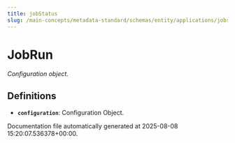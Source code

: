 ```yaml
---
title: jobStatus
slug: /main-concepts/metadata-standard/schemas/entity/applications/jobstatus
---
```


# JobRun

*Configuration object.*

## Definitions

- **`configuration`**: Configuration Object.


Documentation file automatically generated at 2025-08-08 15:20:07.536378+00:00.
